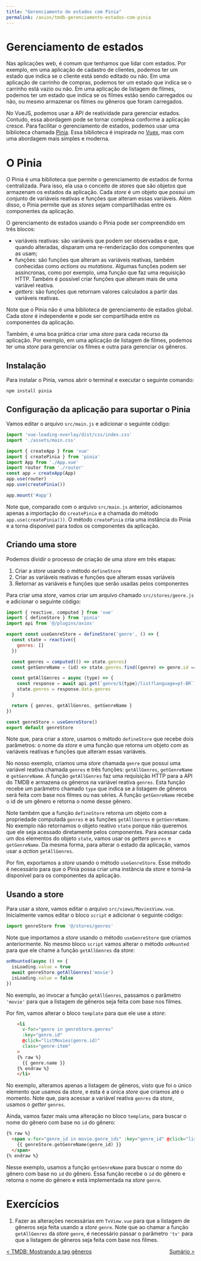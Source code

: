 ```yaml
---
title: "Gerenciamento de estados com Pinia"
permalink: /axios/tmdb-gerenciamento-estados-com-pinia
---
```


# Gerenciamento de estados

Nas aplicações web, é comum que tenhamos que lidar com estados. Por exemplo, em uma aplicação de cadastro de clientes, podemos ter um estado que indica se o cliente está sendo editado ou não. Em uma aplicação de carrinho de compras, podemos ter um estado que indica se o carrinho está vazio ou não. Em uma aplicação de listagem de filmes, podemos ter um estado que indica se os filmes estão sendo carregados ou não, ou mesmo armazenar os filmes ou gêneros que foram carregados.

No VueJS, podemos usar a API de reatividade para gerenciar estados. Contudo, essa abordagem pode se tornar complexa conforme a aplicação cresce. Para facilitar o gerenciamento de estados, podemos usar uma biblioteca chamada [Pinia](https://pinia.esm.dev/). Essa biblioteca é inspirada no [Vuex](https://vuex.vuejs.org/), mas com uma abordagem mais simples e moderna.


# O Pinia

O Pinia é uma biblioteca que permite o gerenciamento de estados de forma centralizada. Para isso, ela usa o conceito de _stores_  que são objetos que armazenam os estados da aplicação. Cada _store_ é um objeto que possui um conjunto de variáveis reativas e funções que alteram essas variáveis. Além disso, o Pinia permite que as _stores_ sejam compartilhadas entre os componentes da aplicação.

O gerenciamento de estados usando o Pinia pode ser compreendido em três blocos:

* variáveis reativas: são variáveis que podem ser observadas e que, quando alteradas, disparam uma re-renderização dos componentes que as usam;
* funções: são funções que alteram as variáveis reativas, também conhecidas como _actions_ ou _mutations_. Algumas funções podem ser assíncronas, como por exemplo, uma função que faz uma requisição HTTP. Também é possível criar funções que alteram mais de uma variável reativa. 
* _getters_: são funções que retornam valores calculados a partir das variáveis reativas.

Note que o Pinia não é uma biblioteca de gerenciamento de estados global. Cada _store_ é independente e pode ser compartilhada entre os componentes da aplicação.

Também, é uma boa prática criar uma _store_ para cada recurso da aplicação. Por exemplo, em uma aplicação de listagem de filmes, podemos ter uma _store_ para gerenciar os filmes e outra para gerenciar os gêneros.


## Instalação

Para instalar o Pinia, vamos abrir o terminal e executar o seguinte comando:

```
npm install pinia
```

## Configuração da aplicação para suportar o Pinia

Vamos editar o arquivo `src/main.js` e adicionar o seguinte código:

```js
import 'vue-loading-overlay/dist/css/index.css'
import './assets/main.css'

import { createApp } from 'vue'
import { createPinia } from 'pinia'
import App from './App.vue'
import router from './router'
const app = createApp(App)
app.use(router)
app.use(createPinia())

app.mount('#app')
```

Note que, comparado com o arquivo `src/main.js` anterior, adicionamos apenas a importação do `createPinia` e a chamada do método `app.use(createPinia())`. O método `createPinia` cria uma instância do Pinia e a torna disponível para todos os componentes da aplicação. 

## Criando uma store

Podemos dividir o processo de criação de uma _store_ em três etapas:

1. Criar a _store_ usando o método `defineStore`
2. Criar as variáveis reativas e funções que alteram essas variáveis
3. Retornar as variáveis e funções que serão usadas pelos componentes


Para criar uma _store_, vamos criar um arquivo chamado `src/stores/genre.js` e adicionar o seguinte código:

```js
import { reactive, computed } from 'vue'
import { defineStore } from 'pinia'
import api from '@/plugins/axios'

export const useGenreStore = defineStore('genre', () => {
  const state = reactive({
    genres: []
  })

  const genres = computed(() => state.genres)
  const getGenreName = (id) => state.genres.find((genre) => genre.id === id).name

  const getAllGenres = async (type) => {
    const response = await api.get(`genre/${type}/list?language=pt-BR`)
    state.genres = response.data.genres
  }

  return { genres, getAllGenres, getGenreName }
})

const genreStore = useGenreStore()
export default genreStore
```

Note que, para criar a _store_, usamos o método `defineStore` que recebe dois parâmetros: o nome da _store_ e uma função que retorna um objeto com as variáveis reativas e funções que alteram essas variáveis.

No nosso exemplo, criamos uma _store_ chamada `genre` que possui uma variável reativa chamada `genres` e três funções: `getAllGenres`, `getGenreName` e `getGenreName`. A função `getAllGenres` faz uma requisição HTTP para a API do TMDB e armazena os gêneros na variável reativa `genres`. Esta função recebe um parâmetro chamado `type` que indica se a listagem de gêneros será feita com base nos filmes ou nas séries. A função `getGenreName` recebe o id de um gênero e retorna o nome desse gênero. 

Note também que a função `defineStore` retorna um objeto com a propriedade computada `genres` e as funções `getAllGenres` e `getGenreName`. No exemplo não retornamos o objeto reativo `state` porque não queremos que ele seja acessado diretamente pelos componentes. Para acessar cada um dos elementos do objeto `state`, vamos usar os _getters_ `genres` e `getGenreName`. Da mesma forma, para alterar o estado da aplicação, vamos usar a _action_ `getAllGenres`.

Por fim, exportamos a _store_ usando o método `useGenreStore`. Esse método é necessário para que o Pinia possa criar uma instância da _store_ e torná-la disponível para os componentes da aplicação.

## Usando a store

Para usar a _store_, vamos editar o arquivo `src/views/MoviesView.vue`. Inicialmente vamos editar o bloco `script` e adicionar o seguinte código:

```js
import genreStore from '@/stores/genres'
```

Note que importamos a _store_ usando o método `useGenreStore` que criamos anteriormente. No mesmo bloco `script` vamos alterar o método `onMounted` para que ele chame a função `getAllGenres` da _store_:

```js
onMounted(async () => {
  isLoading.value = true
  await genreStore.getAllGenres('movie')
  isLoading.value = false
})
```

No exemplo, ao invocar a função `getAllGenres`, passamos o parâmetro `'movie'` para que a listagem de gêneros seja feita com base nos filmes.

Por fim, vamos alterar o bloco `template` para que ele use a _store_:

```html
    <li
      v-for="genre in genreStore.genres"
      :key="genre.id"
      @click="listMovies(genre.id)"
      class="genre-item"
    >
    {% raw %}
      {{ genre.name }}
    {% endraw %}
    </li>
```

No exemplo, alteramos apenas a listagem de gêneros, visto que foi o único elemento que usamos da _store_, e esta é a única _store_ que criamos até o momento. Note que, para acessar a variável reativa `genres` da _store_, usamos o _getter_ `genres`. 

Ainda, vamos fazer mais uma alteração no bloco `template`, para buscar o nome do gênero com base no `id` do gênero:

```html
{% raw %}
  <span v-for="genre_id in movie.genre_ids" :key="genre_id" @click="listMovies(genre_id)">
    {{ genreStore.getGenreName(genre_id) }}
  </span>
{% endraw %}
``` 

Nesse exemplo, usamos a função `getGenreName` para buscar o nome do gênero com base no `id` do gênero. Essa função recebe o `id` do gênero e retorna o nome do gênero e está implementada na _store_ `genre`.

# Exercícios

1. Fazer as alterações necessárias em `TvView.vue` para que a listagem de gêneros seja feita usando a _store_ `genre`. Note que ao chamar a função `getAllGenres` da _store_ `genre`, é necessário passar o parâmetro `'tv'` para que a listagem de gêneros seja feita com base nos filmes.


<span style="display: flex; justify-content: space-between;"><span>[&lt; TMDB: Mostrando a tag gêneros](tmdb-mostrando-tag-generos "Anterior")</span> <span>[Sumário &gt;](../ "Próximo")</span></span>